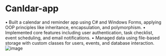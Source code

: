# Canldar-app
•	 Built a calendar and reminder app using C# and Windows Forms, applying OOP principles like inheritance, encapsulation, and polymorphism.
•	 Implemented core features including user authentication, task checklist, event scheduling, and email notifications.
•	Managed data using file-based storage with custom classes for users, events, and database interaction.
![image](https://github.com/user-attachments/assets/211b1778-37b9-4460-9d0f-104cf1662161)
